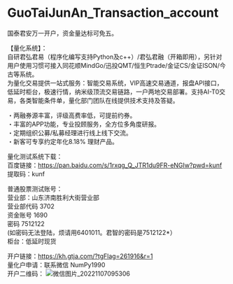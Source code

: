 # GuoTaiJunAn_Transaction_account

国泰君安万一开户，资金量达标可免五。<br>

【量化系统】：<br>
自研君弘君易（程序化编写支持Python及c++）/君弘君融（开箱即用），另针对用户使用习惯可接入同花顺MindGo/迅投QMT/恒生Ptrade/金证CS/金证ISON/今古等系统。<br>
为量化交易提供一站式服务：智能交易系统，VIP高速交易通道，报盘API接口，低延时柜台，极速行情，纳米级顶流交易链路，一户两地交易部署。支持AI-T0交易，各类智能条件单，量化部门团队在线提供技术支持及答疑。<br>
 
・两融券源丰富，评级高费率低，可提前约券。<br>
・丰富的APP功能，专业投顾服务，全方位多角度研报。<br>
・定期组织公募/私募经理进行线上线下交流。<br>
・新客可专享约定年化8.18% 理财产品。<br>

量化测试系统下载：<br>
百度链接：https://pan.baidu.com/s/1rxqg_Q_JTR1du9FR-eNGIw?pwd=kunf<br>
提取码：kunf <br>

普通股票测试账号：<br>
营业部：山东济南胜利大街营业部<br>
营业部代码 3702<br>
资金账号 1690<br>
密码 7512122<br>
(如密码无法登陆，烦请用6401011。君智的密码是7512122*）<br>
柜台：低延时现货<br>

开户链接：https://kh.gtja.com/?tgFlag=261916&r=1<br>
量化户申请：联系微信 NumPy1990<br>
开户二维码：
![微信图片_20221107095306](https://user-images.githubusercontent.com/101326415/200211088-1c47e200-081d-409b-b9b4-dc8e1e544e01.jpg)
